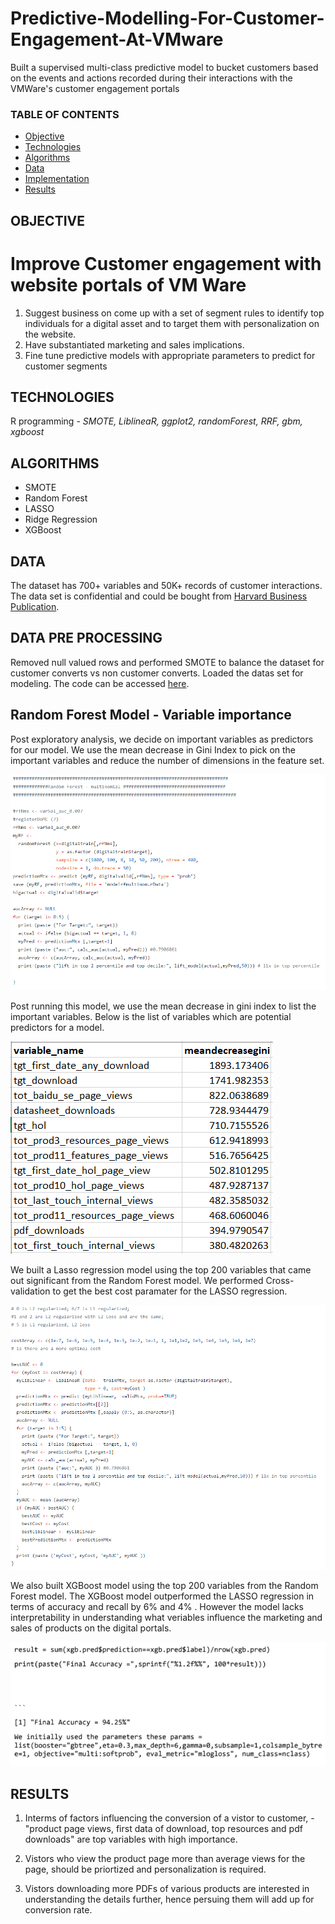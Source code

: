 # Predictive-Modelling-For-Customer-Engagement-At-VMware
Built a supervised multi-class predictive model to bucket customers based on the events and actions recorded during their interactions with the VMWare's customer engagement portals 

### TABLE OF CONTENTS
* [Objective](#objective)
* [Technologies](#technologies)
* [Algorithms](#algorithms)
* [Data](#data)
* [Implementation](#implementation)
* [Results](#results)

## OBJECTIVE 
# Improve Customer engagement with website portals of VM Ware

1. Suggest business on come up with a set of segment rules to identify top individuals for a digital asset and to target them with personalization on the website.
2. Have substantiated marketing and sales implications.
3. Fine tune predictive models with appropriate parameters to predict for customer segments

## TECHNOLOGIES
R programming - *SMOTE, LiblineaR, ggplot2, randomForest, RRF, gbm, xgboost*

## ALGORITHMS
* SMOTE
* Random Forest
* LASSO
* Ridge Regression
* XGBoost

## DATA

The dataset has 700+ variables and 50K+ records of customer interactions. The data set is confidential and could be bought from [Harvard Business Publication](https://hbsp.harvard.edu/product/IMB623-PDF-ENG). 

## DATA PRE PROCESSING

Removed null valued rows and performed SMOTE to balance the dataset for customer converts vs non customer converts. Loaded the datas set for modeling. The code can be accessed [here](https://github.com/skotak2/Predictive-Modelling-For-Customer-Engagement-At-VMware/blob/main/Code/Models.R).

## Random Forest Model - Variable importance 

Post exploratory analysis, we decide on important variables as predictors for our model. We use the mean decrease in Gini Index to pick on the important variables and reduce the number of dimensions in the feature set.

![GitHub Logo](https://github.com/skotak2/Predictive-Modelling-For-Customer-Engagement-At-VMware/blob/main/Images/RF_model.png)

Post running this model, we use the mean decrease in gini index to list the important variables. Below is the list of variables which are potential predictors for a model.

![GitHub Logo](https://github.com/skotak2/Predictive-Modelling-For-Customer-Engagement-At-VMware/blob/main/Images/significant_variables.png)

We built a Lasso regression model using the top 200 variables that came out significant from the Random Forest model. We performed Cross-validation to get the best cost paramater for the LASSO regression.

![GitHub Logo](https://github.com/skotak2/Predictive-Modelling-For-Customer-Engagement-At-VMware/blob/main/Images/LASSO_Model.png)

We also built XGBoost model using the top 200 variables from the Random Forest model. The XGBoost model outperformed the LASSO regression in terms of accuracy and recall by 6% and 4% . However the model lacks interpretability in understanding what veriables influence the marketing and sales of products on the digital portals.

![GitHub Logo](https://github.com/skotak2/Predictive-Modelling-For-Customer-Engagement-At-VMware/blob/main/Images/Xgboostresult.png)


## RESULTS

1. Interms of factors influencing the conversion of a vistor to customer, - "product page views, first data of download, top resources and pdf downloads" are top variables with high importance.

2. Vistors who view the product page more than average views for the page, should be priortized and personalization is required.

3. Vistors downloading more PDFs of various products are interested in understanding the details further, hence persuing them will add up for conversion rate.
